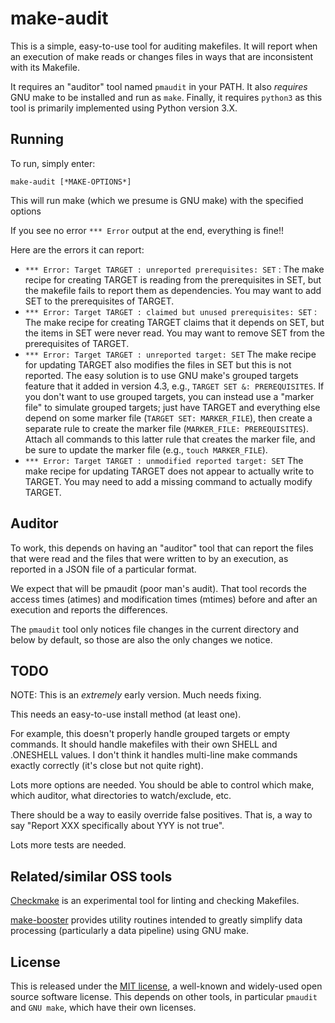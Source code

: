 # make-audit

This is a simple, easy-to-use tool for auditing makefiles.
It will report when an execution of make reads or changes
files in ways that are inconsistent with its Makefile.

It requires an "auditor" tool named `pmaudit` in your PATH.
It also *requires* GNU make to be installed and run as `make`.
Finally, it requires `python3` as this tool is primarily implemented
using Python version 3.X.

## Running

To run, simply enter:

~~~~
make-audit [*MAKE-OPTIONS*]
~~~~

This will run make (which we presume is GNU make)
with the specified options

If you see no error `*** Error` output at the end,
everything is fine!!

Here are the errors it can report:

* `*** Error: Target TARGET : unreported prerequisites: SET` :
  The make recipe for creating TARGET is reading from the
  prerequisites in SET, but the makefile fails to report them as dependencies.
  You may want to add SET to the prerequisites of TARGET.
* `*** Error: Target TARGET : claimed but unused prerequisites: SET` :
  The make recipe for creating TARGET claims that it depends on SET,
  but the items in SET were never read.
  You may want to remove SET from the prerequisites of TARGET.
* `*** Error: Target TARGET : unreported target: SET`
  The make recipe for updating TARGET also modifies the files in SET
  but this is not reported. The easy solution is to use GNU make's
  grouped targets feature that it added in version 4.3,
  e.g., `TARGET SET &: PREREQUISITES`.
  If you don't want to use grouped targets, you can instead use a "marker
  file" to simulate grouped targets; just have TARGET and everything else
  depend on some marker file (`TARGET SET: MARKER_FILE`), then create
  a separate rule to create the marker file
  (`MARKER_FILE: PREREQUISITES`).
  Attach all commands to this latter rule that creates the marker file,
  and be sure to update the marker file (e.g., `touch MARKER_FILE`).
* `*** Error: Target TARGET : unmodified reported target: SET`
  The make recipe for updating TARGET does not appear to actually
  write to TARGET.
  You may need to add a missing command to actually modify TARGET.

## Auditor

To work, this depends on having an "auditor" tool that can
report the files that were read and the files that were written to
by an execution, as reported in a JSON file of a particular format.

We expect that will be pmaudit (poor man's audit).
That tool records the access times (atimes) and modification times (mtimes)
before and after an execution and reports the differences.

The `pmaudit` tool only notices file changes in the current directory
and below by default, so those are also the only changes we notice.

## TODO

NOTE: This is an *extremely* early version.
Much needs fixing.

This needs an easy-to-use install method (at least one).

For example, this doesn't properly handle grouped targets or
empty commands.  It should handle makefiles with their own SHELL and
.ONESHELL values.
I don't think it handles multi-line make commands exactly correctly
(it's close but not quite right).

Lots more options are needed.
You should be able to control which make, which auditor,
what directories to watch/exclude, etc.

There should be a way to easily override false positives.
That is, a way to say "Report XXX specifically about YYY is not true".

Lots more tests are needed.

## Related/similar OSS tools

[Checkmake](https://github.com/mrtazz/checkmake)
is an experimental tool for linting and checking Makefiles.

[make-booster](https://github.com/david-a-wheeler/make-booster)
provides utility routines intended to greatly simplify data processing
(particularly a data pipeline) using GNU make.

## License

This is released under the [MIT license](./LICENSE.md), a
well-known and widely-used open source software license.
This depends on other tools, in particular `pmaudit` and `GNU make`,
which have their own licenses.
